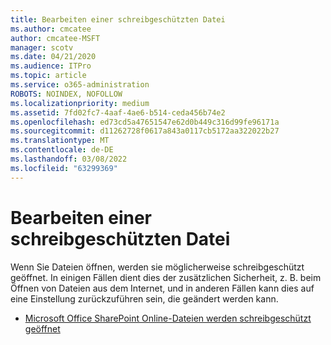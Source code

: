 ```yaml
---
title: Bearbeiten einer schreibgeschützten Datei
ms.author: cmcatee
author: cmcatee-MSFT
manager: scotv
ms.date: 04/21/2020
ms.audience: ITPro
ms.topic: article
ms.service: o365-administration
ROBOTS: NOINDEX, NOFOLLOW
ms.localizationpriority: medium
ms.assetid: 7fd02fc7-4aaf-4ae6-b514-ceda456b74e2
ms.openlocfilehash: ed73cd5a47651547e62d0b449c316d99fe96171a
ms.sourcegitcommit: d11262728f0617a843a0117cb5172aa322022b27
ms.translationtype: MT
ms.contentlocale: de-DE
ms.lasthandoff: 03/08/2022
ms.locfileid: "63299369"
---
```

# <a name="edit-a-read-only-file"></a>Bearbeiten einer schreibgeschützten Datei

Wenn Sie Dateien öffnen, werden sie möglicherweise schreibgeschützt geöffnet. In einigen Fällen dient dies der zusätzlichen Sicherheit, z. B. beim Öffnen von Dateien aus dem Internet, und in anderen Fällen kann dies auf eine Einstellung zurückzuführen sein, die geändert werden kann.

- [Microsoft Office SharePoint Online-Dateien werden schreibgeschützt geöffnet](https://docs.microsoft.com/sharepoint/troubleshoot/lists-and-libraries/files-open-as-read-only-and-cannot-check-in-or-out)
